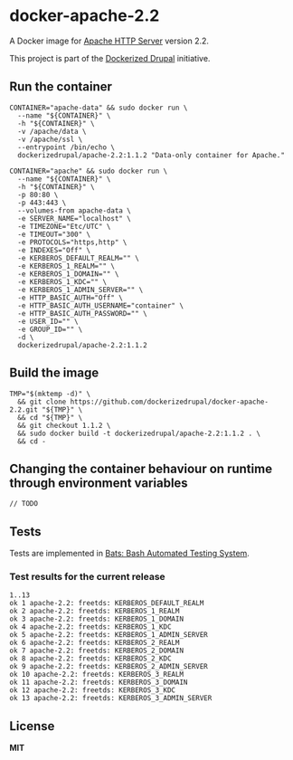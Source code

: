 # docker-apache-2.2

A Docker image for [Apache HTTP Server](http://httpd.apache.org/) version 2.2.

This project is part of the [Dockerized Drupal](https://dockerizedrupal.com/) initiative.

## Run the container

    CONTAINER="apache-data" && sudo docker run \
      --name "${CONTAINER}" \
      -h "${CONTAINER}" \
      -v /apache/data \
      -v /apache/ssl \
      --entrypoint /bin/echo \
      dockerizedrupal/apache-2.2:1.1.2 "Data-only container for Apache."

    CONTAINER="apache" && sudo docker run \
      --name "${CONTAINER}" \
      -h "${CONTAINER}" \
      -p 80:80 \
      -p 443:443 \
      --volumes-from apache-data \
      -e SERVER_NAME="localhost" \
      -e TIMEZONE="Etc/UTC" \
      -e TIMEOUT="300" \
      -e PROTOCOLS="https,http" \
      -e INDEXES="Off" \
      -e KERBEROS_DEFAULT_REALM="" \
      -e KERBEROS_1_REALM="" \
      -e KERBEROS_1_DOMAIN="" \
      -e KERBEROS_1_KDC="" \
      -e KERBEROS_1_ADMIN_SERVER="" \
      -e HTTP_BASIC_AUTH="Off" \
      -e HTTP_BASIC_AUTH_USERNAME="container" \
      -e HTTP_BASIC_AUTH_PASSWORD="" \
      -e USER_ID="" \
      -e GROUP_ID="" \
      -d \
      dockerizedrupal/apache-2.2:1.1.2

## Build the image

    TMP="$(mktemp -d)" \
      && git clone https://github.com/dockerizedrupal/docker-apache-2.2.git "${TMP}" \
      && cd "${TMP}" \
      && git checkout 1.1.2 \
      && sudo docker build -t dockerizedrupal/apache-2.2:1.1.2 . \
      && cd -

## Changing the container behaviour on runtime through environment variables

    // TODO

## Tests

Tests are implemented in [Bats: Bash Automated Testing System](https://github.com/sstephenson/bats).

### Test results for the current release

    1..13
    ok 1 apache-2.2: freetds: KERBEROS_DEFAULT_REALM
    ok 2 apache-2.2: freetds: KERBEROS_1_REALM
    ok 3 apache-2.2: freetds: KERBEROS_1_DOMAIN
    ok 4 apache-2.2: freetds: KERBEROS_1_KDC
    ok 5 apache-2.2: freetds: KERBEROS_1_ADMIN_SERVER
    ok 6 apache-2.2: freetds: KERBEROS_2_REALM
    ok 7 apache-2.2: freetds: KERBEROS_2_DOMAIN
    ok 8 apache-2.2: freetds: KERBEROS_2_KDC
    ok 9 apache-2.2: freetds: KERBEROS_2_ADMIN_SERVER
    ok 10 apache-2.2: freetds: KERBEROS_3_REALM
    ok 11 apache-2.2: freetds: KERBEROS_3_DOMAIN
    ok 12 apache-2.2: freetds: KERBEROS_3_KDC
    ok 13 apache-2.2: freetds: KERBEROS_3_ADMIN_SERVER

## License

**MIT**
